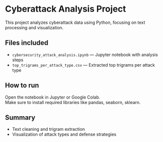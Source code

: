 # Cyberattack Analysis Project
This project analyzes cyberattack data using Python, focusing on text processing and visualization.

## Files included
- `cybersecurity_attack_analysis.ipynb` — Jupyter notebook with analysis steps
- `top_trigrams_per_attack_type.csv` — Extracted top trigrams per attack type

## How to run
Open the notebook in Jupyter or Google Colab.  
Make sure to install required libraries like pandas, seaborn, sklearn.

## Summary
- Text cleaning and trigram extraction
- Visualization of attack types and defense strategies
